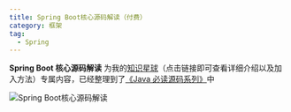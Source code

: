 ```yaml
---
title: Spring Boot核心源码解读（付费）
category: 框架
tag:
  - Spring
---
```


**Spring Boot 核心源码解读** 为我的[知识星球](https://javaguide.cn/about-the-author/zhishixingqiu-two-years.html)（点击链接即可查看详细介绍以及加入方法）专属内容，已经整理到了[《Java 必读源码系列》](https://javaguide.cn/zhuanlan/source-code-reading.html)中

![Spring Boot核心源码解读](https://oss.javaguide.cn/xingqiu/springboot-source-code.png)

<!-- @include: @yuanma.snippet.md -->

<!-- @include: @article-footer.snippet.md -->
